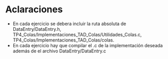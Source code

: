 <h1>Aclaraciones</h1>
<ul>
  <li>En cada ejercicio se debera incluir la ruta absoluta de DataEntry/DataEntry.h, TP4_Colas/Implementaciones_TAD_Colas/Utilidades_Colas.c, TP4_Colas/Implementaciones_TAD_Colas/colas.</li>
  <li>En cada ejercicio hay que compilar el .c de la implementación deseada además de el archivo DataEntry/DataEntry.c</li>
</ul>
